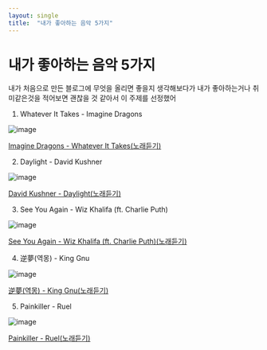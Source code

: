 ```yaml
---
layout: single
title:  "내가 좋아하는 음악 5가지"
---
```


# 내가 좋아하는 음악 5가지

내가 처음으로 만든 블로그에 무엇을 올리면 좋을지 생각해보다가
내가 좋아하는거나 취미같은것을 적어보면 괜찮을 것 같아서 이 주제를 선정했어

1. Whatever It Takes - Imagine Dragons 

![image](https://upload.wikimedia.org/wikipedia/en/2/20/Whatever_It_Takes_Imagine_Dragons.jpg)

<a href="https://www.youtube.com/watch?v=gOsM-DYAEhY" target="_blank">Imagine Dragons - Whatever It Takes(노래듣기)</a>


2. Daylight - David Kushner

![image](https://img1.daumcdn.net/thumb/R300x0/?fname=https%3A%2F%2Fblog.kakaocdn.net%2Fdn%2FKYs0u%2FbtslR2Qs7CY%2FkbbFpz4qr8SmZFUXc24Uv1%2Fimg.jpg)

<a href="https://www.youtube.com/watch?v=MoN9ql6Yymw" target="_blank">David Kushner - Daylight(노래듣기)</a>


3. See You Again - Wiz Khalifa (ft. Charlie Puth)

![image](https://i.scdn.co/image/ab67616d00001e024e5df11b17b2727da2b718d8)

<a href="https://www.youtube.com/watch?v=_ogDymI9BKM" target="_blank">See You Again - Wiz Khalifa (ft. Charlie Puth)(노래듣기)</a>

4. 逆夢(역몽) - King Gnu

![image](https://item-shopping.c.yimg.jp/i/z/tower_5286661)

<a href="https://www.youtube.com/watch?v=TSUAXnRpNSQ" target="_blank">逆夢(역몽) - King Gnu(노래듣기)</a>


5. Painkiller - Ruel

![image](https://www.akbobada.com/home/akbobada/archive/akbo/img/20191223151324.jpg)

<a href="https://www.youtube.com/watch?v=dTwj7PhpY9M" target="_blank">Painkiller - Ruel(노래듣기)</a>

